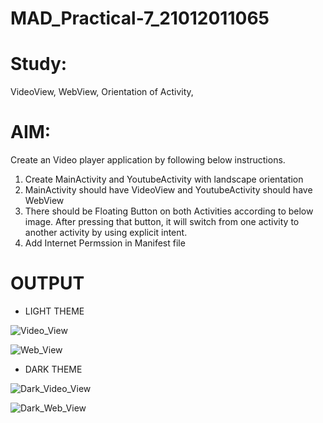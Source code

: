 # MAD_Practical-7_21012011065
# Study: 
VideoView, WebView, Orientation of Activity, 

# AIM: 
Create an Video player application by following below instructions.

1. Create MainActivity and YoutubeActivity with landscape orientation
2. MainActivity should have VideoView and YoutubeActivity should have WebView
3. There should be Floating Button on both Activities according to below image. After pressing that button, it will switch from one activity to another activity by using explicit intent.
4. Add Internet Permssion in Manifest file

# OUTPUT

* LIGHT THEME
  
![Video_View](https://github.com/amipatel1708/MAD_Practical-7_21012011065/assets/139481113/11a15228-e03a-4ca9-8a24-e3749440ad78)

![Web_View](https://github.com/amipatel1708/MAD_Practical-7_21012011065/assets/139481113/ded27a5e-4dd1-47cf-9ac6-b9656886ed9b)

* DARK THEME
  
![Dark_Video_View](https://github.com/amipatel1708/MAD_Practical-7_21012011065/assets/139481113/536904e7-71b1-44ae-8c37-61138c8e5eb1)

![Dark_Web_View](https://github.com/amipatel1708/MAD_Practical-7_21012011065/assets/139481113/6c005f7e-fb0d-4ed3-bdf2-76801f22e1bf)
